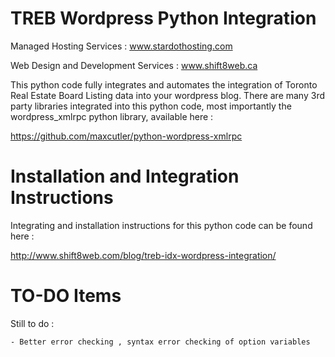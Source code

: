 TREB Wordpress Python Integration
=================================

Managed Hosting Services : www.stardothosting.com

Web Design and Development Services : www.shift8web.ca


This python code fully integrates and automates the integration of Toronto Real Estate Board Listing data into your wordpress blog. There are many 3rd party libraries integrated into this python code, most importantly the wordpress_xmlrpc python library, available here :

https://github.com/maxcutler/python-wordpress-xmlrpc


Installation and Integration Instructions
=========================================

Integrating and installation instructions for this python code can be found here :

http://www.shift8web.com/blog/treb-idx-wordpress-integration/


TO-DO Items
===========

Still to do :

	- Better error checking , syntax error checking of option variables

